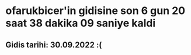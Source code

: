 # ofarukbicer'in gidisine son 6 gun 20 saat 38 dakika 09 saniye kaldi

## Gidis tarihi: 30.09.2022 :(